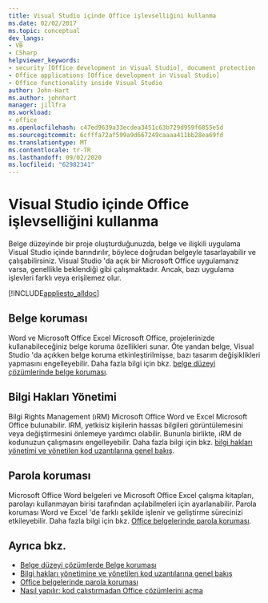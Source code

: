 ```yaml
---
title: Visual Studio içinde Office işlevselliğini kullanma
ms.date: 02/02/2017
ms.topic: conceptual
dev_langs:
- VB
- CSharp
helpviewer_keywords:
- security [Office development in Visual Studio], document protection
- Office applications [Office development in Visual Studio]
- Office functionality inside Visual Studio
author: John-Hart
ms.author: johnhart
manager: jillfra
ms.workload:
- office
ms.openlocfilehash: c47ed9639a33ecdea3451c63b729d959f6855e5d
ms.sourcegitcommit: 6cfffa72af599a9d667249caaaa411bb28ea69fd
ms.translationtype: MT
ms.contentlocale: tr-TR
ms.lasthandoff: 09/02/2020
ms.locfileid: "62982341"
---
```

# <a name="use-office-functionality-inside-of-visual-studio"></a>Visual Studio içinde Office işlevselliğini kullanma
  Belge düzeyinde bir proje oluşturduğunuzda, belge ve ilişkili uygulama Visual Studio içinde barındırılır, böylece doğrudan belgeyle tasarlayabilir ve çalışabilirsiniz. Visual Studio 'da açık bir Microsoft Office uygulamanız varsa, genellikle beklendiği gibi çalışmaktadır. Ancak, bazı uygulama işlevleri farklı veya erişilemez olur.

 [!INCLUDE[appliesto_alldoc](../vsto/includes/appliesto-alldoc-md.md)]

## <a name="document-protection"></a>Belge koruması
 Word ve Microsoft Office Excel Microsoft Office, projelerinizde kullanabileceğiniz belge koruma özellikleri sunar. Öte yandan belge, Visual Studio 'da açıkken belge koruma etkinleştirilmişse, bazı tasarım değişiklikleri yapmasını engelleyebilir. Daha fazla bilgi için bkz. [belge düzeyi çözümlerinde belge koruması](../vsto/document-protection-in-document-level-solutions.md).

## <a name="information-rights-management"></a>Bilgi Hakları Yönetimi
 Bilgi Rights Management (ıRM) Microsoft Office Word ve Excel Microsoft Office bulunabilir. IRM, yetkisiz kişilerin hassas bilgileri görüntülemesini veya değiştirmesini önlemeye yardımcı olabilir. Bununla birlikte, ıRM de kodunuzun çalışmasını engelleyebilir. Daha fazla bilgi için bkz. [bilgi hakları yönetimi ve yönetilen kod uzantılarına genel bakış](../vsto/information-rights-management-and-managed-code-extensions-overview.md).

## <a name="password-protection"></a>Parola koruması
 Microsoft Office Word belgeleri ve Microsoft Office Excel çalışma kitapları, parolayı kullanmayan birisi tarafından açılabilmeleri için ayarlanabilir. Parola koruması Word ve Excel 'de farklı şekilde işlenir ve geliştirme sürecinizi etkileyebilir. Daha fazla bilgi için bkz. [Office belgelerinde parola koruması](../vsto/password-protection-on-office-documents.md).

## <a name="see-also"></a>Ayrıca bkz.
- [Belge düzeyi çözümlerde Belge koruması](../vsto/document-protection-in-document-level-solutions.md)
- [Bilgi hakları yönetimine ve yönetilen kod uzantılarına genel bakış](../vsto/information-rights-management-and-managed-code-extensions-overview.md)
- [Office belgelerinde parola koruması](../vsto/password-protection-on-office-documents.md)
- [Nasıl yapılır: kod çalıştırmadan Office çözümlerini açma](../vsto/how-to-open-office-solutions-without-running-code.md)
